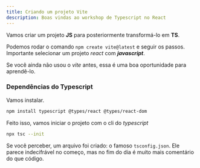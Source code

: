 ```yaml
---
title: Criando um projeto Vite
description: Boas vindas ao workshop de Typescript no React
---
```


Vamos criar um projeto **JS** para posteriormente transformá-lo em **TS**.

Podemos rodar o comando `npm create vite@latest` e seguir os passos. Importante selecionar um projeto *react* com ***javascript***.

Se você ainda não usou o *vite* antes, essa é uma boa oportunidade para aprendê-lo.

### Dependências do Typescript

Vamos instalar.

```bash
npm install typescript @types/react @types/react-dom
```

Feito isso, vamos iniciar o projeto com o cli do *typescript*

```bash
npx tsc --init
```

Se você perceber, um arquivo foi criado: o famoso `tsconfig.json`. Ele parece indecifrável no começo, mas no fim do dia é muito mais comentário do que código.
